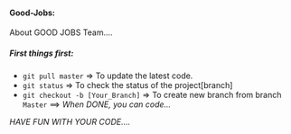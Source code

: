#### Good-Jobs:
About GOOD JOBS Team....

##### First things first:
- `git pull master` => To update the latest code.
- `git status` => To check the status of the project[branch]
- `git checkout -b [Your_Branch]` => To create new branch from branch `Master`
==> _When DONE, you can code..._

_HAVE FUN WITH YOUR CODE...._
